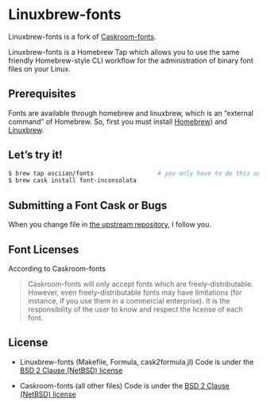 # Linuxbrew-fonts

Linuxbrew-fonts is a fork of [Caskroom-fonts](https://github.com/Caskroom/homebrew-fonts/).

Linuxbrew-fonts is a Homebrew Tap which allows you to use the same friendly Homebrew-style CLI workflow for the administration of binary font files on your Linux.

## Prerequisites

Fonts are available through homebrew and linuxbrew, which is an “external command” of Homebrew. So, first you must install [Homebrew](http://brew.sh)) and [Linuxbrew](https://linuxbrew.sh).

## Let’s try it!

```bash
$ brew tap asciian/fonts                  # you only have to do this once!
$ brew cask install font-inconsolata
```

## Submitting a Font Cask or Bugs

When you change file in [the upstream repository](https://github.com/caskroom/homebrew-fonts/),
I follow you.

## Font Licenses

According to Caskroom-fonts

> Caskroom-fonts will only accept fonts which are freely-distributable. However, even freely-distributable fonts may have limitations (for instance, if you use them in a commercial enterprise). It is the responsibility of the user to know and respect the license of each font.

## License

- Linuxbrew-fonts (Makefile, Formula, cask2formula.jl)
    Code is under the [BSD 2 Clause (NetBSD) license](https://github.com/caskroom/homebrew-fonts/blob/master/LICENSE.2)

- Caskroom-fonts (all other files)
    Code is under the [BSD 2 Clause (NetBSD) license](https://github.com/caskroom/homebrew-fonts/blob/master/LICENSE.1)